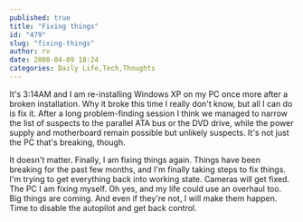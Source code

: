 ```yaml
---
published: true
title: "Fixing things"
id: "479"
slug: "fixing-things"
author: rv
date: 2008-04-09 18:24
categories: Daily Life,Tech,Thoughts
---
```

<p style="text-align:left;">It's 3:14AM and I am re-installing Windows XP on my PC once more after a broken installation. Why it broke this time I really don't know, but all I can do is fix it. After a long problem-finding session I think we managed to narrow the list of suspects to the parallel ATA bus or the DVD drive, while the power supply and motherboard remain possible but unlikely suspects. It's not just the PC that's breaking, though.</p>
<p style="text-align:left;">It doesn't matter. Finally, I am fixing things again. Things have been breaking for the past few months, and I'm finally taking steps to fix things. I'm trying to get everything back into working state. Cameras will get fixed. The PC I am fixing myself. Oh yes, and my life could use an overhaul too. Big things are coming. And even if they're not, I will make them happen. Time to disable the autopilot and get back control.</p>